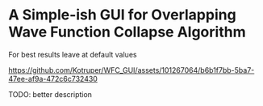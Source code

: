 # A Simple-ish GUI for Overlapping Wave Function Collapse Algorithm

For best results leave at default values


https://github.com/Kotruper/WFC_GUI/assets/101267064/b6b1f7bb-5ba7-47ee-af9a-472c6c732430

TODO: better description
